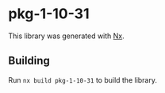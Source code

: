 # pkg-1-10-31

This library was generated with [Nx](https://nx.dev).

## Building

Run `nx build pkg-1-10-31` to build the library.
